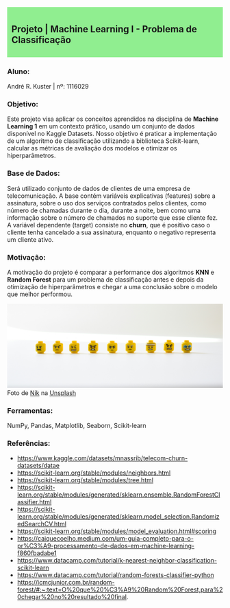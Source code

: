 <div style="background-color: lightgreen; padding: 10px;">
    <h2> Projeto | Machine Learning I - Problema de Classificação
</div>

### Aluno:
André R. Kuster | nº: 1116029

### Objetivo:

Este projeto visa aplicar os conceitos aprendidos na disciplina de **Machine Learning 1** em um contexto prático, usando um conjunto de dados disponível no Kaggle Datasets. Nosso objetivo é praticar a implementação de um algoritmo de classificação utilizando a biblioteca Scikit-learn, calcular as métricas de avaliação dos modelos e otimizar os hiperparâmetros.

### Base de Dados:
Será utilizado conjunto de dados de clientes de uma empresa de telecomunicação. A base contém variáveis explicativas (features) sobre a assinatura, sobre o uso dos serviços contratados pelos clientes, como número de chamadas durante o dia, durante a noite, bem como uma informação sobre o número de chamados no suporte que esse cliente fez. A variável dependente (target) consiste no **churn**, que é positivo caso o cliente tenha cancelado a sua assinatura, enquanto o negativo representa um cliente ativo.

### Motivação:

A motivação do projeto é comparar a performance dos algoritmos **KNN** e **Random Forest** para um problema de classificação antes e depois da otimização de hiperparâmetros e chegar a uma conclusão sobre o modelo que melhor performou.

![lego-unsplash.jpg](https://github.com/andkuster/churn_prediction/blob/main/lego-unsplash.jpg)
Foto de <a href="https://unsplash.com/pt-br/@helloimnik?utm_content=creditCopyText&utm_medium=referral&utm_source=unsplash">Nik</a> na <a href="https://unsplash.com/pt-br/fotografias/brinquedo-plastico-redondo-amarelo-e-branco-zYdYz7JlevE?utm_content=creditCopyText&utm_medium=referral&utm_source=unsplash">Unsplash</a>

### Ferramentas:
NumPy, Pandas, Matplotlib, Seaborn, Scikit-learn

### Referências:
- https://www.kaggle.com/datasets/mnassrib/telecom-churn-datasets/datae
- https://scikit-learn.org/stable/modules/neighbors.html
- https://scikit-learn.org/stable/modules/tree.html
- https://scikit-learn.org/stable/modules/generated/sklearn.ensemble.RandomForestClassifier.html
- https://scikit-learn.org/stable/modules/generated/sklearn.model_selection.RandomizedSearchCV.html
- https://scikit-learn.org/stable/modules/model_evaluation.html#scoring
- https://caiquecoelho.medium.com/um-guia-completo-para-o-pr%C3%A9-processamento-de-dados-em-machine-learning-f860fbadabe1
- https://www.datacamp.com/tutorial/k-nearest-neighbor-classification-scikit-learn
- https://www.datacamp.com/tutorial/random-forests-classifier-python
- https://icmcjunior.com.br/random-forest/#:~:text=O%20que%20%C3%A9%20Random%20Forest,para%20chegar%20no%20resultado%20final.
